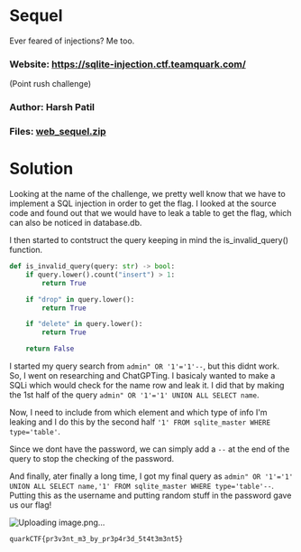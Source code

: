 Sequel
=

Ever feared of injections? Me too.

### Website: https://sqlite-injection.ctf.teamquark.com/

(Point rush challenge)

### Author: Harsh Patil

### Files: [web_sequel.zip](./web_sequel.zip)

Solution
=

Looking at the name of the challenge, we pretty well know that we have to implement a SQL injection in order to get the flag. I looked at the source code and found out that we would have to leak a table to get the flag, which can also be noticed in database.db.

I then started to contstruct the query keeping in mind the is_invalid_query() function.

```py
def is_invalid_query(query: str) -> bool:
    if query.lower().count("insert") > 1:
        return True

    if "drop" in query.lower():
        return True

    if "delete" in query.lower():
        return True

    return False
```

I started my query search from `admin" OR '1'='1'--`, but this didnt work. So, I went on researching and ChatGPTing. I basicaly wanted to make a SQLi which would check for the name row and leak it. I did that by making the 1st half of the query `admin" OR '1'='1' UNION ALL SELECT name`.

Now, I need to include from which element and which type of info I'm leaking and I do this by the second half `'1' FROM sqlite_master WHERE type='table'`.

Since we dont have the password, we can simply add a `--` at the end of the query to stop the checking of the password.

And finally, ater finally a long time, I got my final query as `admin" OR '1'='1' UNION ALL SELECT name,'1' FROM sqlite_master WHERE type='table'--`. Putting this as the username and putting random stuff in the password gave us our flag!

![Uploading image.png…]()

`quarkCTF{pr3v3nt_m3_by_pr3p4r3d_5t4t3m3nt5}`
